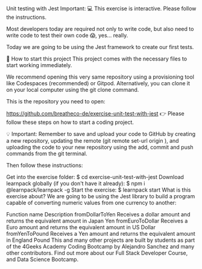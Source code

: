 Unit testing with Jest
Important: 💻 This exercise is interactive. Please follow the instructions.

Most developers today are required not only to write code, but also need to write code to test their own code 😱, yes... really.

Today we are going to be using the Jest framework to create our first tests.

🌱 How to start this project
This project comes with the necessary files to start working immediately.

We recommend opening this very same repository using a provisioning tool like Codespaces (recommended) or Gitpod. Alternatively, you can clone it on your local computer using the git clone command.

This is the repository you need to open:

https://github.com/breatheco-de/exercise-unit-test-with-jest
👉 Please follow these steps on how to start a coding project.

💡 Important: Remember to save and upload your code to GitHub by creating a new repository, updating the remote (git remote set-url origin <your new url>), and uploading the code to your new repository using the add, commit and push commands from the git terminal.

Then follow these instructions:

Get into the exercise folder: $ cd exercise-unit-test-with-jest
Download learnpack globally (if you don't have it already): $ npm i @learnpack/learnpack -g
Start the exercise: $ learnpack start
What is this exercise about?
We are going to be using the Jest library to build a program capable of converting numeric values from one currency to another:

Function name	Description
fromDollarToYen	Receives a dollar amount and returns the equivalent amount in Japan Yen
fromEuroToDollar	Receives a Euro amount and returns the equivalent amount in US Dollar
fromYenToPound	Receives a Yen amount and returns the equivalent amount in England Pound
This and many other projects are built by students as part of the 4Geeks Academy Coding Bootcamp by Alejandro Sanchez and many other contributors. Find out more about our Full Stack Developer Course, and Data Science Bootcamp.
